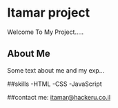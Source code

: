 # Itamar  project
Welcome To My Project.....
## About Me
Some text about me and my exp...

##skills
-HTML
-CSS
-JavaScript

##contact me:
itamar@hackeru.co.il
